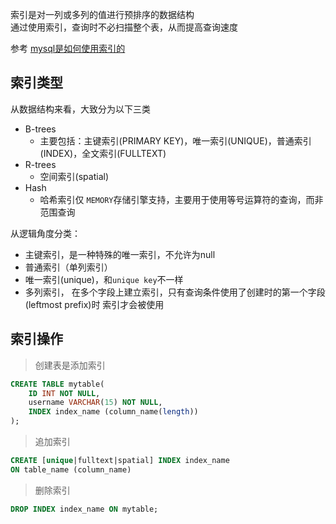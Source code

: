 索引是对一列或多列的值进行预排序的数据结构  
通过使用索引，查询时不必扫描整个表，从而提高查询速度


参考 [mysql是如何使用索引的](https://dev.mysql.com/doc/refman/5.7/en/mysql-indexes.html)

## 索引类型
从数据结构来看，大致分为以下三类
- B-trees
    - 主要包括：主键索引(PRIMARY KEY)，唯一索引(UNIQUE)，普通索引(INDEX)，全文索引(FULLTEXT)
- R-trees
    - 空间索引(spatial)
- Hash
    - 哈希索引仅 `MEMORY`存储引擎支持，主要用于使用等号运算符的查询，而非范围查询

从逻辑角度分类：
- 主键索引，是一种特殊的唯一索引，不允许为null
- 普通索引（单列索引）
- 唯一索引(unique)，和`unique key`不一样
- 多列索引， 在多个字段上建立索引，只有查询条件使用了创建时的第一个字段(leftmost prefix)时
    索引才会被使用

## 索引操作
> 创建表是添加索引

```sql
CREATE TABLE mytable(
	ID INT NOT NULL,
	username VARCHAR(15) NOT NULL,
	INDEX index_name (column_name(length))
);
```

> 追加索引

```sql
CREATE [unique|fulltext|spatial] INDEX index_name
ON table_name (column_name)
```

> 删除索引

```sql
DROP INDEX index_name ON mytable;
```

